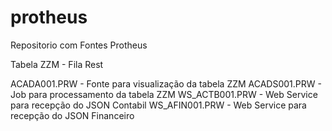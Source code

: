 # protheus
Repositorio com Fontes Protheus

Tabela ZZM - Fila Rest

ACADA001.PRW  - Fonte para visualização da tabela ZZM
ACADS001.PRW  - Job para processamento da tabela ZZM
WS_ACTB001.PRW - Web Service para recepção do JSON Contabil
WS_AFIN001.PRW - Web Service para recepção do JSON Financeiro
